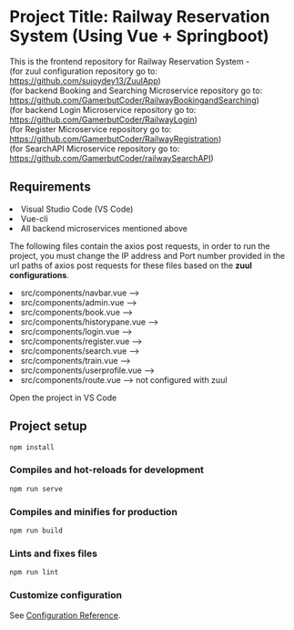 # Project Title: Railway Reservation System (Using Vue + Springboot)
This is the frontend repository for Railway Reservation System - <br>
(for zuul configuration repository go to: https://github.com/sujoydey13/ZuulApp) <br>
(for backend Booking and Searching Microservice repository go to: https://github.com/GamerbutCoder/RailwayBookingandSearching) <br>
(for backend Login Microservice repository go to: https://github.com/GamerbutCoder/RailwayLogin) <br>
(for Register Microservice repository go to: https://github.com/GamerbutCoder/RailwayRegistration) <br>
(for SearchAPI Microservice repository go to: https://github.com/GamerbutCoder/railwaySearchAPI) <br>

<h2>Requirements</h2>
<li>Visual Studio Code (VS Code)</li>
<li>Vue-cli</li>
<li>All backend microservices mentioned above</li>

The following files contain the axios post requests, in order to run the project, you must change the IP address and Port number provided in the url paths of axios post requests for these files based on the <b>zuul configurations</b>.
<li>src/components/navbar.vue --> </li> 
<li>src/components/admin.vue --> </li>
<li>src/components/book.vue --> </li>
<li>src/components/historypane.vue --> </li>
<li>src/components/login.vue --> </li>
<li>src/components/register.vue --> </li>
<li>src/components/search.vue --> </li>
<li>src/components/train.vue --> </li>
<li>src/components/userprofile.vue --> </li>
<li>src/components/route.vue --> not configured with zuul</li>

Open the project in VS Code
## Project setup
```
npm install
```

### Compiles and hot-reloads for development
```
npm run serve
```

### Compiles and minifies for production
```
npm run build
```

### Lints and fixes files
```
npm run lint
```

### Customize configuration
See [Configuration Reference](https://cli.vuejs.org/config/).
